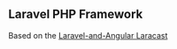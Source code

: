 ## Laravel PHP Framework

Based on the [Laravel-and-Angular Laracast](https://laracasts.com/lessons/laravel-and-angular)